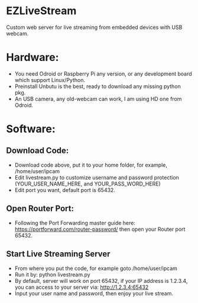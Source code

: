 # EZLiveStream
Custom web server for live streaming from embedded devices with USB webcam.

# Hardware:
- You need Odroid or Raspberry Pi any version, or any development board which support Linux/Python.
- Preinstall Unbutu is the best, ready to download any missing python pkg.
- An USB camera, any old-webcam can work, I am using HD one from Odroid.

# Software:

## Download Code:
- Download code above, put it to your home folder, for example, /home/user/ipcam
- Edit livestream.py to customize username and password protection (YOUR_USER_NAME_HERE, and YOUR_PASS_WORD_HERE)
- Edit port you want, default port is 65432.

## Open Router Port:
- Following the Port Forwarding master guide here: https://portforward.com/router-password/ then open your Router port 65432.

## Start Live Streaming Server
- From where you put the code, for example goto /home/user/ipcam
- Run it by: python livestream.py
- By default, server will work on port 65432, if your IP address is 1.2.3.4, you can access to your server via:
http://1.2.3.4:65432
- Input your user name and password, then enjoy your live stream.
